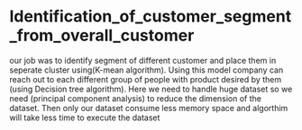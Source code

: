 # Identification_of_customer_segment_from_overall_customer
our job was to identify segment of different customer and place them in seperate cluster using(K-mean algorithm). Using this model company can reach out to each different group of people with product desired by them (using Decision tree algorithm). Here we need to handle huge dataset so we need (principal component analysis) to reduce the dimension of the dataset. Then only our dataset consume less memory space and  algorthim will take less time to execute the dataset
